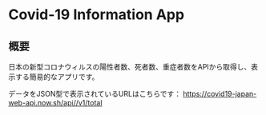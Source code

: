 # Covid-19 Information App

## 概要
日本の新型コロナウィルスの陽性者数、死者数、重症者数をAPIから取得し、表示する簡易的なアプリです。

データをJSON型で表示されているURLはこちらです：
https://covid19-japan-web-api.now.sh/api//v1/total
